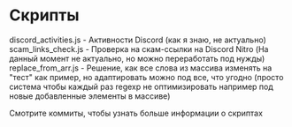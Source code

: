 # Скрипты

discord_activities.js - Активности Discord (как я знаю, не актуально)
scam_links_check.js - Проверка на скам-ссылки на Discord Nitro (На данный момент не актуально, но можно переработать под нужды)
replace_from_arr.js - Решение, как все слова из массива изменять на "тест" как пример, но адаптировать можно под все, что угодно (просто система чтобы каждый раз regexp не оптимизировать например под новые добавленные элементы в массиве)


Смотрите коммиты, чтобы узнать больше информации о скриптах
